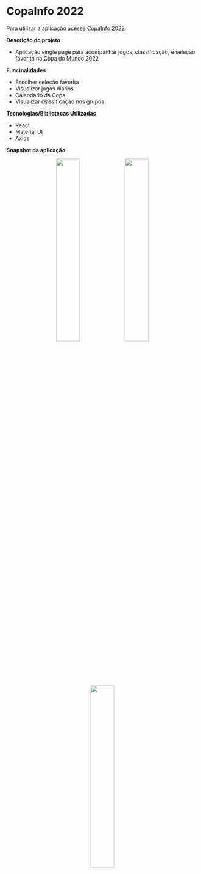 # CopaInfo 2022

Para utilizar a aplicação acesse [CopaInfo 2022](https://eslley.github.io/copainfo)

**Descrição do projeto**

* Aplicação single page para acompanhar jogos, classificação, e seleção favorita na Copa do Mundo 2022

**Funcinalidades**

* Escolher seleção favorita
* Visualizar jogos diários
* Calendário da Copa
* Visualizar classificação nos grupos

**Tecnologias/Bibliotecas Utilizadas**

* React
* Material UI
* Axios

**Snapshot da aplicação**

<p align="center">
    <img src="https://imgur.com/Hx5IoMv.png" width="35%">
    <img src="https://imgur.com/H9rViq8.png" width="35%">
</p>

<p align="center">
    <img src="https://imgur.com/MmQIWIQ.png" width="35%">
</p>
